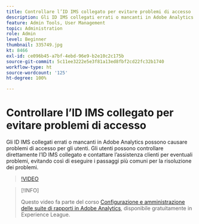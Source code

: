 ```yaml
---
title: Controllare l’ID IMS collegato per evitare problemi di accesso
description: Gli ID IMS collegati errati o mancanti in Adobe Analytics possono causare problemi di accesso per gli utenti. Gli utenti possono controllare direttamente l’ID IMS collegato e contattare l’assistenza clienti per eventuali problemi, evitando così di eseguire i passaggi più comuni per la risoluzione dei problemi.
feature: Admin Tools, User Management
topic: Administration
role: Admin
level: Beginner
thumbnail: 335749.jpg
kt: 8466
exl-id: ce096b45-a7bf-4ebd-96e9-b2e10c2c175b
source-git-commit: 5c11ee3222e5e3f81a13ed8fbf2cd22fc32b1740
workflow-type: ht
source-wordcount: '125'
ht-degree: 100%

---
```


# Controllare l’ID IMS collegato per evitare problemi di accesso

Gli ID IMS collegati errati o mancanti in Adobe Analytics possono causare problemi di accesso per gli utenti. Gli utenti possono controllare direttamente l’ID IMS collegato e contattare l’assistenza clienti per eventuali problemi, evitando così di eseguire i passaggi più comuni per la risoluzione dei problemi.

>[!VIDEO](https://video.tv.adobe.com/v/335749/?quality=12&learn=on)

>[!INFO]
>
> Questo video fa parte del corso [Configurazione e amministrazione delle suite di rapporti in Adobe Analytics](https://experienceleague.adobe.com/?recommended=Analytics-A-1-2021.1.administration&amp;lang=it), disponibile gratuitamente in Experience League.